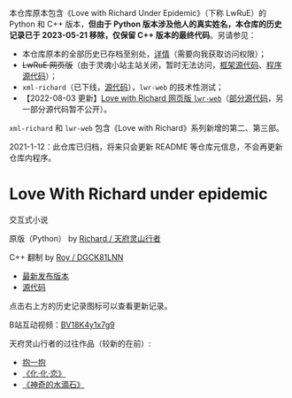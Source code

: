 本仓库原本包含《Love with Richard Under Epidemic》（下称 LwRuE）的 Python 和 C++ 版本，__但由于 Python 版本涉及他人的真实姓名，本仓库的历史记录已于 2023-05-21 移除，仅保留 C++ 版本的最终代码__。另请参见：

* 本仓库原本的全部历史已存档至别处，[详情][archive]（需要向我获取访问权限）；
* ~~LwRuE 网页版~~（由于灵魂小站主站关闭，暂时无法访问，[框架源代码][soullc]、[程序源代码][v2 src]）；
* `xml-richard`（已下线，[源代码][xml src]），`lwr-web` 的技术性测试；
* 【2022-08-03 更新】[Love with Richard 网页版 `lwr-web`][v3]（[部分源代码][v3 src]，另一部分源代码暂不公开）。

`xml-richard` 和 `lwr-web` 包含《Love with Richard》系列新增的第二、第三部。

[archive]: https://dgck81lnn.miraheze.org/wiki/Love_with_Richard#.E5.A4.96.E9.83.A8.E9.93.BE.E6.8E.A5
[v2]: https://dgck81lnn.github.io/apps/lab/console.html?path=/res/down/SoulLC/LoveWithRichard.soullc.mjs
[soullc]: https://github.com/DGCK81LNN/dgck81lnn.github.io_old/blob/cb08eb8ffd1589a8656e649b385eaab243c8bed6/apps/lab/console.html
[v2 src]: https://github.com/DGCK81LNN/dgck81lnn.github.io_old/blob/cc8aa45ad18bb22a0233c959ccedcc3bb0439c5f/res/down/SoulLC/LoveWithRichard.soullc.mjs
[xml src]: https://github.com/DGCK81LNN/sandbox/tree/xml-richard/xml-richard
[v3]: https://dgck81lnn.github.io/lwr-web
[v3 src]: https://github.com/DGCK81LNN/lwr-web

2021-1-12：此仓库已归档，将来只会更新 README 等仓库元信息，不会再更新仓库内程序。

# Love With Richard under epidemic

交互式小说

原版（Python） by [Richard / 天府灵山行者](https://space.bilibili.com/300711293)

C++ 翻制 by [Roy / DGCK81LNN](https://space.bilibili.com/328066747)

* [最新发布版本](https://github.com/DGCK81LNN/LoveWithRichard/releases/latest)
* [源代码](/LoveWithRichard.cpp)

点击右上方的历史记录图标可以查看更新记录。

B站互动视频：[BV18K4y1x7g9](https://b23.tv/BV18K4y1x7g9)

天府灵山行者的过往作品（较新的在前）:

* [抱一抱](https://github.com/DGCK81LNN/hug)
* [《化·化·恋》](https://www.bilibili.com/read/cv5812924)
* [《神奇的水滴石》](https://www.bilibili.com/read/cv5787492)
